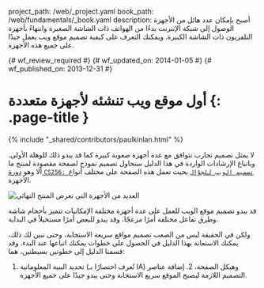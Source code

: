 project_path: /web/_project.yaml
book_path: /web/fundamentals/_book.yaml
description: أصبح بإمكان عدد هائل من الأجهزة الوصول إلى شبكة الإنترنت بدءًا من الهواتف ذات الشاشة الصغيرة وانتهاءً بأجهزة التلفزيون ذات الشاشة الكبيرة. ويمكنك التعرف على كيفية تصميم موقع ويب يعمل جيدًا على جميع هذه الأجهزة.

{# wf_review_required #}
{# wf_updated_on: 2014-01-05 #}
{# wf_published_on: 2013-12-31 #}

# أول موقع ويب تنشئه لأجهزة متعددة {: .page-title }

{% include "_shared/contributors/paulkinlan.html" %}



لا يمثل تصميم تجارب تتوافق مع عدة أجهزة صعوبة كبيرة كما قد يبدو ذلك للوهلة الأولى. وباتباع الإرشادات الواردة في هذا الدليل سنحاول تصميم نموذج لصفحة مقصودة لمنتج ما ألا وهو <a href='https://www.udacity.com/course/cs256'>دورة `CS256: تصميم الويب للجوّال`</a> بحيث تعمل هذه الصفحة على مختلف أنواع الأجهزة.

<img src="images/finaloutput-2x.jpg" alt="العديد من الأجهزة التي تعرض المنتج النهائي">

قد يبدو تصميم موقع الويب للعمل على عدة أجهزة مختلفة الإمكانيات تتميز بأحجام شاشة وطرق تفاعل مختلفة أمرًا مزعجًا، وقد يبدو للبعض أمرًا مستحيلاً في البداية.

ولكن في الحقيقة ليس من الصعب تصميم مواقع سريعة الاستجابة، وحتى نبين لك ذلك، يمكنك الاستعانة بهذا الدليل في الحصول على خطوات يمكنك اتباعها عند البدء.  وقد قسمنا الدليل إلى خطوتين بسيطتين، هما:

1.  تحديد البنية المعلوماتية  (تُعرف اختصارًا بـ IA) وهيكل الصفحة، 2.  إضافة عناصر التصميم اللازمة ليصبح الموقع سريع الاستجابة وحتى يبدو جيدًا على جميع الأجهزة.


